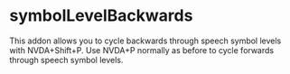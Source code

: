 # symbolLevelBackwards
This addon allows you to cycle backwards through speech symbol levels with NVDA+Shift+P. Use NVDA+P normally as before to cycle forwards through speech symbol levels.
